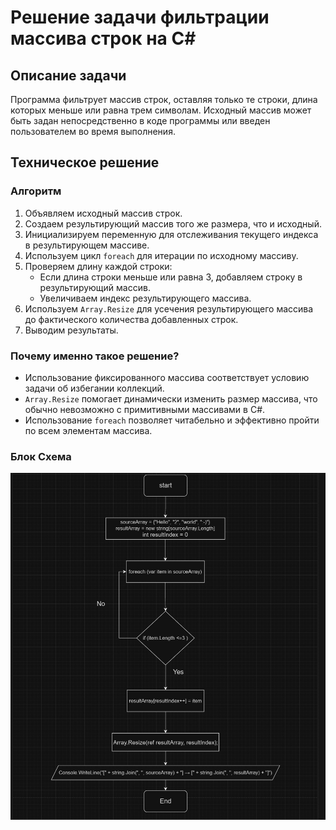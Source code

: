 # Решение задачи фильтрации массива строк на C#

## Описание задачи

Программа фильтрует массив строк, оставляя только те строки, длина которых меньше или равна трем символам. Исходный массив может быть задан непосредственно в коде программы или введен пользователем во время выполнения.

## Техническое решение

### Алгоритм

1. Объявляем исходный массив строк.
2. Создаем результирующий массив того же размера, что и исходный.
3. Инициализируем переменную для отслеживания текущего индекса в результирующем массиве.
4. Используем цикл `foreach` для итерации по исходному массиву.
5. Проверяем длину каждой строки:
   - Если длина строки меньше или равна 3, добавляем строку в результирующий массив.
   - Увеличиваем индекс результирующего массива.
6. Используем `Array.Resize` для усечения результирующего массива до фактического количества добавленных строк.
7. Выводим результаты.

### Почему именно такое решение?

- Использование фиксированного массива соответствует условию задачи об избегании коллекций.
- `Array.Resize` помогает динамически изменить размер массива, что обычно невозможно с примитивными массивами в C#.
- Использование `foreach` позволяет читабельно и эффективно пройти по всем элементам массива.

### Блок Схема
![Изображение блок схемы](image/blockchema.jpg)


